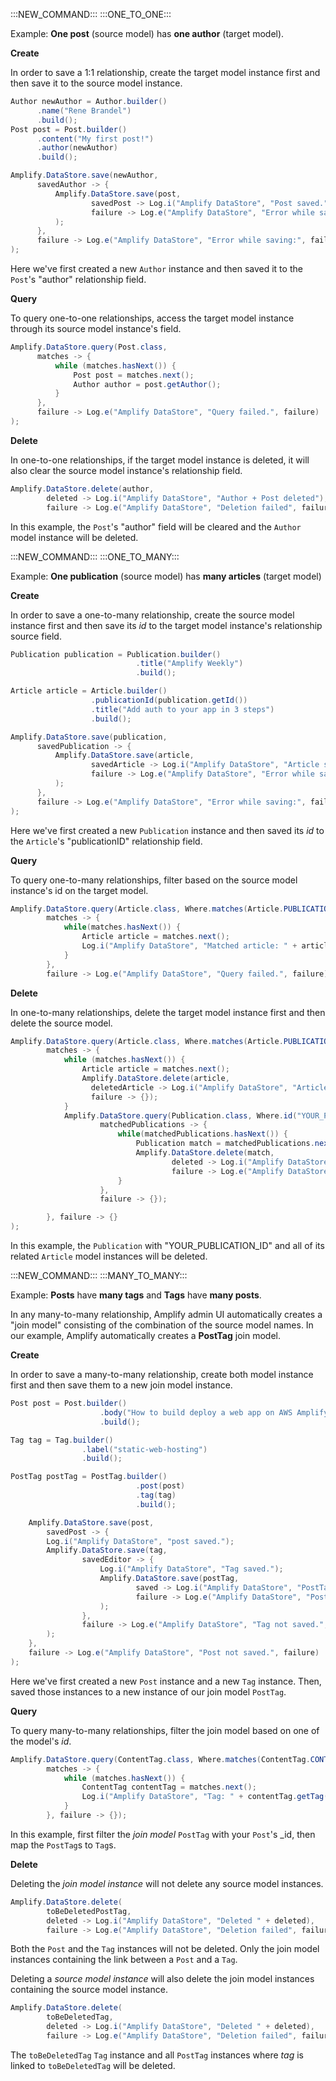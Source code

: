 :::NEW_COMMAND:::
:::ONE_TO_ONE:::

Example: **One post** (source model) has **one author** (target model).

**Create**

In order to save a 1:1 relationship, create the target model instance first and then save it to the source model instance.

```java
Author newAuthor = Author.builder()
      .name("Rene Brandel")
      .build();
Post post = Post.builder()
      .content("My first post!")
      .author(newAuthor)
      .build();

Amplify.DataStore.save(newAuthor,
      savedAuthor -> {
          Amplify.DataStore.save(post,
                  savedPost -> Log.i("Amplify DataStore", "Post saved."),
                  failure -> Log.e("Amplify DataStore", "Error while saving:", failure)
          );
      },
      failure -> Log.e("Amplify DataStore", "Error while saving:", failure)
);
```
Here we've first created a new `Author` instance and then saved it to the `Post`'s "author" relationship field.

**Query**

To query one-to-one relationships, access the target model instance through its source model instance's field.

```java
Amplify.DataStore.query(Post.class,
      matches -> {
          while (matches.hasNext()) {
              Post post = matches.next();
              Author author = post.getAuthor();
          }
      },
      failure -> Log.e("Amplify DataStore", "Query failed.", failure)
);
```

**Delete**

In one-to-one relationships, if the target model instance is deleted, it will also clear the source model instance's relationship field.

```java
Amplify.DataStore.delete(author,
        deleted -> Log.i("Amplify DataStore", "Author + Post deleted"),
        failure -> Log.e("Amplify DataStore", "Deletion failed", failure));
```

In this example, the `Post`'s "author" field will be cleared and the `Author` model instance will be deleted.

:::NEW_COMMAND:::
:::ONE_TO_MANY:::

Example: **One publication** (source model) has **many articles** (target model)

**Create**

In order to save a one-to-many relationship, create the source model instance first and then save its _id_ to the target model instance's relationship source field.

```java
Publication publication = Publication.builder()
                            .title("Amplify Weekly")
                            .build();

Article article = Article.builder()
                  .publicationId(publication.getId())
                  .title("Add auth to your app in 3 steps")
                  .build();

Amplify.DataStore.save(publication,
      savedPublication -> {
          Amplify.DataStore.save(article,
                  savedArticle -> Log.i("Amplify DataStore", "Article saved." + savedArticle),
                  failure -> Log.e("Amplify DataStore", "Error while saving:", failure)
          );
      },
      failure -> Log.e("Amplify DataStore", "Error while saving:", failure)
);
```
Here we've first created a new `Publication` instance and then saved its _id_ to the `Article`'s "publicationID" relationship field.

**Query**

To query one-to-many relationships, filter based on the source model instance's id on the target model.

```java
Amplify.DataStore.query(Article.class, Where.matches(Article.PUBLICATION_ID.eq("YOUR_PUBLICATION_ID")),
        matches -> {
            while(matches.hasNext()) {
                Article article = matches.next();
                Log.i("Amplify DataStore", "Matched article: " + article);
            }
        },
        failure -> Log.e("Amplify DataStore", "Query failed.", failure));
```

**Delete**

In one-to-many relationships, delete the target model instance first and then delete the source model.

```java
Amplify.DataStore.query(Article.class, Where.matches(Article.PUBLICATION_ID.eq("YOUR_PUBLICATION_ID")),
        matches -> {
            while (matches.hasNext()) {
                Article article = matches.next();
                Amplify.DataStore.delete(article,
                  deletedArticle -> Log.i("Amplify DataStore", "Article deleted"),
                  failure -> {});
            }
            Amplify.DataStore.query(Publication.class, Where.id("YOUR_PUBLICATION_ID"),
                    matchedPublications -> {
                        while(matchedPublications.hasNext()) {
                            Publication match = matchedPublications.next();
                            Amplify.DataStore.delete(match,
                                    deleted -> Log.i("Amplify DataStore", "Publication deleted"),
                                    failure -> Log.e("Amplify DataStore", "Deletion failed.", failure));
                        }
                    },
                    failure -> {});

        }, failure -> {}
);
```

In this example, the `Publication` with "YOUR_PUBLICATION_ID" and all of its related `Article` model instances will be deleted.

:::NEW_COMMAND:::
:::MANY_TO_MANY:::

Example: **Posts** have **many tags** and **Tags** have **many posts**. 

In any many-to-many relationship, Amplify admin UI automatically creates a "join model" consisting of the combination of the source model names. In our example, Amplify automatically creates a **PostTag** join model.

**Create**

In order to save a many-to-many relationship, create both model instance first and then save them to a new join model instance.

```java
Post post = Post.builder()
                    .body("How to build deploy a web app on AWS Amplify")
                    .build();

Tag tag = Tag.builder()
                .label("static-web-hosting")
                .build();

PostTag postTag = PostTag.builder()
                            .post(post)
                            .tag(tag)
                            .build();

    Amplify.DataStore.save(post,
        savedPost -> {
        Log.i("Amplify DataStore", "post saved.");
        Amplify.DataStore.save(tag,
                savedEditor -> {
                    Log.i("Amplify DataStore", "Tag saved.");
                    Amplify.DataStore.save(postTag,
                            saved -> Log.i("Amplify DataStore", "PostTag saved."),
                            failure -> Log.e("Amplify DataStore", "PostTag not saved.", failure)
                    );
                },
                failure -> Log.e("Amplify DataStore", "Tag not saved.", failure)
        );
    },
    failure -> Log.e("Amplify DataStore", "Post not saved.", failure)
);
```

Here we've first created a new `Post` instance and a new `Tag` instance. Then, saved those instances to a new instance of our join model `PostTag`.

**Query**

To query many-to-many relationships, filter the join model based on one of the model's _id_.

```java
Amplify.DataStore.query(ContentTag.class, Where.matches(ContentTag.CONTENT.eq("YOUR_CONTENT_ID")),
        matches -> {
            while (matches.hasNext()) {
                ContentTag contentTag = matches.next();
                Log.i("Amplify DataStore", "Tag: " + contentTag.getTag());
            }
        }, failure -> {});
```

In this example, first filter the _join model_ `PostTag` with your `Post`'s _id, then map the `PostTag`s to `Tag`s.

**Delete**

Deleting the _join model instance_ will not delete any source model instances.

```java
Amplify.DataStore.delete(
        toBeDeletedPostTag,
        deleted -> Log.i("Amplify DataStore", "Deleted " + deleted),
        failure -> Log.e("Amplify DataStore", "Deletion failed", failure));
```
Both the `Post` and the `Tag` instances will not be deleted. Only the join model instances containing the link between a `Post` and a `Tag`.  

Deleting a _source model instance_ will also delete the join model instances containing the source model instance.
```java
Amplify.DataStore.delete(
        toBeDeletedTag,
        deleted -> Log.i("Amplify DataStore", "Deleted " + deleted),
        failure -> Log.e("Amplify DataStore", "Deletion failed", failure));

```
The `toBeDeletedTag` `Tag` instance and all `PostTag` instances where _tag_ is linked to `toBeDeletedTag` will be deleted.